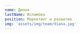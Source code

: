 ```yaml
---
name: Диана
lastName: Исламова
position: Маркетинг и развитие
img: 'assets/img/team/diana.jpg'
---
```


